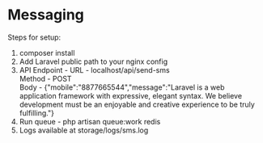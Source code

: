 # Messaging

Steps for setup:
1. composer install
2. Add Laravel public path to your nginx config
3. API Endpoint - 
      URL - localhost/api/send-sms<br>
      Method - POST<br>
      Body - {"mobile":"8877665544","message":"Laravel is a web application framework with expressive, elegant syntax. We believe development must be an enjoyable and creative experience to be truly fulfilling."}<br>
4. Run queue - php artisan queue:work redis
5. Logs available at storage/logs/sms.log
